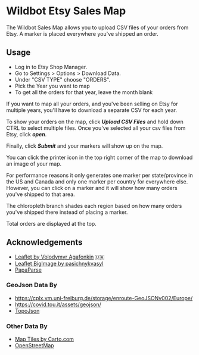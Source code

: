 # Wildbot Etsy Sales Map

The Wildbot Sales Map allows you to upload CSV files of your orders from Etsy. A marker is placed everywhere you've shipped an order.

## Usage

- Log in to Etsy Shop Manager.
- Go to Settings > Options > Download Data.
- Under "CSV TYPE" choose "ORDERS".
- Pick the Year you want to map
- To get all the orders for that year, leave the month blank

If you want to map all your orders, and you've been selling on Etsy for multiple years, you'll have to download a separate CSV for each year.

To show your orders on the map, click **_Upload CSV Files_** and hold down CTRL to select multiple files. Once you've selected all your csv files from Etsy, click **_open_**.

Finally, click **_Submit_** and your markers will show up on the map.

You can click the printer icon in the top right corner of the map to download an image of your map.

For performance reasons it only generates one marker per state/province in the US and Canada and only one marker per country for everywhere else. However, you can click on a marker and it will show how many orders you've shipped to that area.

The chloropleth branch shades each region based on how many orders you've shipped there instead of placing a marker.

Total orders are displayed at the top.

## Acknowledgements

- [Leaflet by Volodymyr Agafonkin](https://leaflet.com) :ukraine:
- [Leaflet BigImage by pasichnykvasyl](https://github.com/pasichnykvasyl/Leaflet.BigImage)
- [PapaParse](https://www.papaparse.com/)

### GeoJson Data By

- <https://cplx.vm.uni-freiburg.de/storage/enroute-GeoJSONv002/Europe/>
- <https://covid.tou.it/assets/geojson/>
- [TopoJson](https://github.com/topojson/world-atlas)

### Other Data By

- [Map Tiles by Carto.com](https://carto.com/attributions)
- [OpenStreetMap](http://openstreetmap.org)
